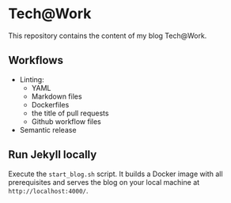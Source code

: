 # Tech@Work

This repository contains the content of my blog Tech@Work.

## Workflows

- Linting:
  - YAML
  - Markdown files
  - Dockerfiles
  - the title of pull requests
  - Github workflow files
- Semantic release

## Run Jekyll locally

Execute the `start_blog.sh` script. It builds a Docker image with all prerequisites and serves the blog
on your local machine at `http://localhost:4000/`.
